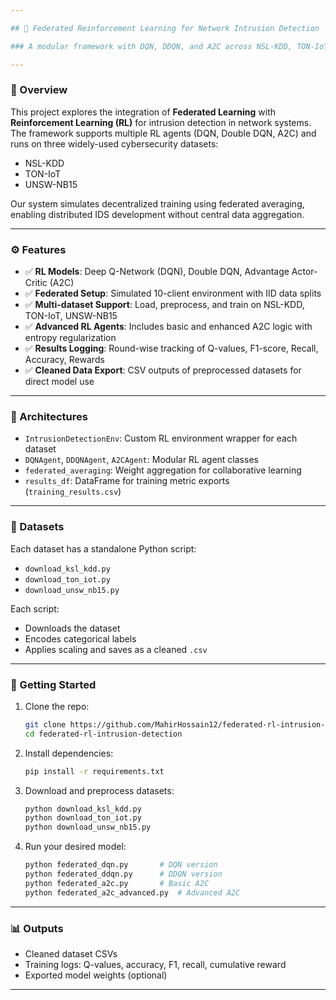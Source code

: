 ```yaml
---

## 🔐 Federated Reinforcement Learning for Network Intrusion Detection

### A modular framework with DQN, DDQN, and A2C across NSL-KDD, TON-IoT, and UNSW-NB15 datasets

---
```


### 📌 Overview

This project explores the integration of **Federated Learning** with **Reinforcement Learning (RL)** for intrusion detection in network systems. The framework supports multiple RL agents (DQN, Double DQN, A2C) and runs on three widely-used cybersecurity datasets:

* NSL-KDD
* TON-IoT
* UNSW-NB15

Our system simulates decentralized training using federated averaging, enabling distributed IDS development without central data aggregation.

---

### ⚙️ Features

* ✅ **RL Models**: Deep Q-Network (DQN), Double DQN, Advantage Actor-Critic (A2C)
* ✅ **Federated Setup**: Simulated 10-client environment with IID data splits
* ✅ **Multi-dataset Support**: Load, preprocess, and train on NSL-KDD, TON-IoT, UNSW-NB15
* ✅ **Advanced RL Agents**: Includes basic and enhanced A2C logic with entropy regularization
* ✅ **Results Logging**: Round-wise tracking of Q-values, F1-score, Recall, Accuracy, Rewards
* ✅ **Cleaned Data Export**: CSV outputs of preprocessed datasets for direct model use

---

### 🧠 Architectures

* `IntrusionDetectionEnv`: Custom RL environment wrapper for each dataset
* `DQNAgent`, `DDQNAgent`, `A2CAgent`: Modular RL agent classes
* `federated_averaging`: Weight aggregation for collaborative learning
* `results_df`: DataFrame for training metric exports (`training_results.csv`)

---

### 🧪 Datasets

Each dataset has a standalone Python script:

* `download_ksl_kdd.py`
* `download_ton_iot.py`
* `download_unsw_nb15.py`

Each script:

* Downloads the dataset
* Encodes categorical labels
* Applies scaling and saves as a cleaned `.csv`

---

### 🚀 Getting Started

1. Clone the repo:

   ```bash
   git clone https://github.com/MahirHossain12/federated-rl-intrusion-detection.git
   cd federated-rl-intrusion-detection
   ```

2. Install dependencies:

   ```bash
   pip install -r requirements.txt
   ```

3. Download and preprocess datasets:

   ```bash
   python download_ksl_kdd.py
   python download_ton_iot.py
   python download_unsw_nb15.py
   ```

4. Run your desired model:

   ```bash
   python federated_dqn.py       # DQN version
   python federated_ddqn.py      # DDQN version
   python federated_a2c.py       # Basic A2C
   python federated_a2c_advanced.py  # Advanced A2C
   ```

---

### 📊 Outputs

* Cleaned dataset CSVs
* Training logs: Q-values, accuracy, F1, recall, cumulative reward
* Exported model weights (optional)

---


